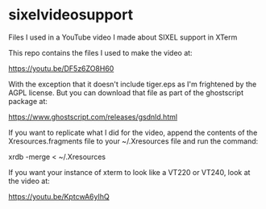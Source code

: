 # sixelvideosupport

Files I used in a YouTube video I made about SIXEL support in XTerm

This repo contains the files I used to make the video at:

  https://youtu.be/DF5z6ZO8H60

With the exception that it doesn't include tiger.eps as I'm
frightened by the AGPL license.  But you can download that
file as part of the ghostscript package at:

  https://www.ghostscript.com/releases/gsdnld.html

If you want to replicate what I did for the video, append
the contents of the Xresources.fragments file to your
~/.Xresources file and run the command:

  xrdb -merge < ~/.Xresources

If you want your instance of xterm to look like a VT220
or VT240, look at the video at:

  https://youtu.be/KptcwA6yIhQ